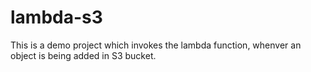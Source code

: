 # lambda-s3

This is a demo project which invokes the lambda function, whenver an object is being added in S3 bucket.
